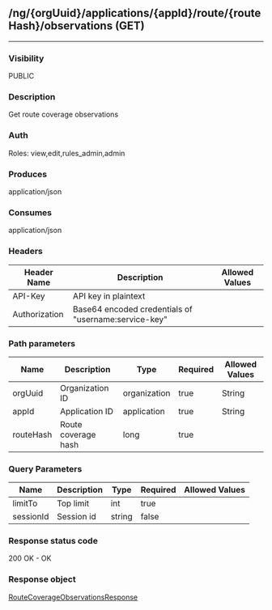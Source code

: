## /ng/{orgUuid}/applications/{appId}/route/{routeHash}/observations (GET)
---
### Visibility
PUBLIC
### Description
Get route coverage observations
### Auth
Roles: view,edit,rules_admin,admin
### Produces
application/json
### Consumes
application/json
### Headers
| Header Name | Description | Allowed Values |
| ----------- | ----------- | ----------- |
| API-Key | API key in plaintext |  |
| Authorization | Base64 encoded credentials of &quot;username:service-key&quot; |  |
### Path parameters
| Name | Description | Type | Required | Allowed Values |
| ----------- | ----------- | ----------- | ----------- | ----------- |
| orgUuid | Organization ID | organization | true | String |
| appId | Application ID | application | true | String |
| routeHash | Route coverage hash | long | true |  |
### Query Parameters
| Name | Description | Type | Required | Allowed Values |
| ----------- | ----------- | ----------- | ----------- | ----------- |
| limitTo | Top limit | int | true |  |
| sessionId | Session id | string | false |  |
### Response status code
200 OK - OK
### Response object
[RouteCoverageObservationsResponse](<../../objects/RouteCoverageObservationsResponse.md>)
